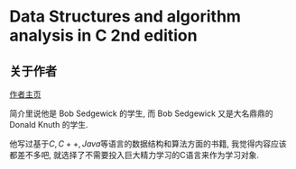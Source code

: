 # Data Structures and algorithm analysis in C 2nd edition

## 关于作者
[作者主页](https://users.cs.fiu.edu/~weiss/)

简介里说他是 Bob Sedgewick 的学生, 而 Bob Sedgewick 又是大名鼎鼎的 Donald Knuth 的学生.

他写过基于$C, C++, Java$等语言的数据结构和算法方面的书籍, 我觉得内容应该都差不多吧, 就选择了不需要投入巨大精力学习的C语言来作为学习对象.